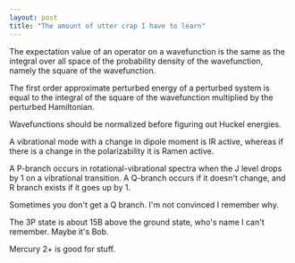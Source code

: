 ```yaml
---
layout: post
title: "The amount of utter crap I have to learn"
---
```

The expectation value of an operator on a wavefunction is the same as the
integral over all space of the probability density of the wavefunction, namely
the square of the wavefunction.

The first order approximate perturbed energy of a perturbed system is equal to
the integral of the square of the wavefunction multiplied by the perturbed
Hamiltonian.

Wavefunctions should be normalized before figuring out Huckel energies.

A vibrational mode with a change in dipole moment is IR active, whereas if
there is a change in the polarizability it is Ramen active.

A P-branch occurs in rotational-vibrational spectra when the J level drops by
1 on a vibrational transition. A Q-branch occurs if it doesn't change, and R
branch exists if it goes up by 1.

Sometimes you don't get a Q branch. I'm not convinced I remember why.

The 3P state is about 15B above the ground state, who's name I can't remember.
Maybe it's Bob.

Mercury 2+ is good for stuff.

